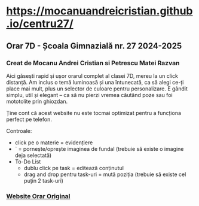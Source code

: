 <h1><a href="https://mocanuandreicristian.github.io/centru27/">https://mocanuandreicristian.github.io/centru27/</a></h1>

<h2>Orar 7D - Școala Gimnazială nr. 27 2024-2025</h2>
<h3>Creat de Mocanu Andrei Cristian si Petrescu Matei Razvan</h3>
<p>
    Aici găsești rapid și ușor orarul complet al clasei 7D, mereu la un click
    distanță. Am inclus o temă luminoasă și una întunecată, ca să alegi ce-ți place
    mai mult, plus un selector de culoare pentru personalizare. E gândit simplu,
    util și elegant – ca să nu pierzi vremea căutând poze sau foi mototolite prin
    ghiozdan.
</p>
<p>
    Ține cont că acest website nu este tocmai optimizat pentru a funcționa perfect
    pe telefon.
</p>
<p>Controale:</p>
<ul>
    <li>click pe o materie = evidențiere</li>
    <li>
        ` = pornește/oprește imaginea de fundal (trebuie să existe o imagine deja
        selectată)
    </li>
    <li>
        To-Do List
        <ul>
            <li>dublu click pe task = editează conținutul</li>
            <li>
                drag and drop pentru task-uri = mută poziția (trebuie să existe cel
                puțin 2 task-uri)
            </li>
        </ul>
    </li>
</ul>
<h3><a href="https://27.surge.sh/7d" target="_blank">Website Orar Original</a></h3>
